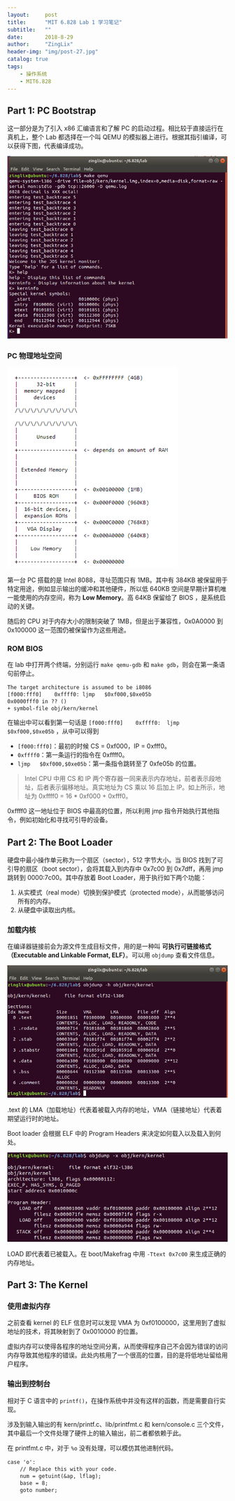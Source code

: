 ```yaml
---
layout:     post
title:      "MIT 6.828 Lab 1 学习笔记"
subtitle:   ""
date:       2018-8-29
author:     "ZingLix"
header-img: "img/post-27.jpg"
catalog: true
tags:
    - 操作系统
    - MIT6.828
---
```


## Part 1: PC Bootstrap

这一部分是为了引入 x86 汇编语言和了解 PC 的启动过程。相比较于直接运行在真机上，整个 Lab 都选择在一个叫 QEMU 的模拟器上进行。根据其指引编译，可以获得下图，代表编译成功。

![](/img/in-post/MIT-6.828/Lab-1-1.png)

### PC 物理地址空间

![](/img/in-post/MIT-6.828/Lab-1-2.png)

第一台 PC 搭载的是 Intel 8088，寻址范围只有 1MB。其中有 384KB 被保留用于特定用途，例如显示输出的缓冲和其他硬件，所以低 640KB 空间是早期计算机唯一能使用的内存空间，称为 **Low Memory**。高 64KB 保留给了 BIOS ，是系统启动的关键。

随后的 CPU 对于内存大小的限制突破了 1MB，但是出于兼容性，0x0A0000 到 0x100000 这一范围仍被保留作为这些用途。

### ROM BIOS

在 lab 中打开两个终端，分别运行 `make qemu-gdb` 和 `make gdb`，则会在第一条语句前停止。

```
The target architecture is assumed to be i8086
[f000:fff0]    0xffff0:	ljmp   $0xf000,$0xe05b
0x0000fff0 in ?? ()
+ symbol-file obj/kern/kernel
```

在输出中可以看到第一句话是 `[f000:fff0]    0xffff0:	ljmp   $0xf000,$0xe05b` ，从中可以得到

- `[f000:fff0]`：最初的时候 CS = 0xf000，IP = 0xfff0。
- `0xffff0`：第一条运行的指令在 0xffff0。
- `ljmp   $0xf000,$0xe05b`：第一条指令跳转至了 0xfe05b 的位置。

> Intel CPU 中用 CS 和 IP 两个寄存器一同来表示内存地址，前者表示段地址，后者表示偏移地址。真实地址为 CS 乘以 16 后加上 IP。如上所示，地址为 0xffff0 = 16 * 0xf000 + 0xfff0。

0xffff0 这一地址位于 BIOS 中最高的位置，所以利用 jmp 指令开始执行其他指令，例如初始化和寻找可引导的设备。

## Part 2: The Boot Loader

硬盘中最小操作单元称为一个扇区（sector），512 字节大小。当 BIOS 找到了可引导的扇区（boot sector），会将其载入到内存中 0x7c00 到 0x7dff，再用 jmp 跳转到 0000:7c00。其中存放着 Boot Loader，用于执行如下两个功能：

1. 从实模式（real mode）切换到保护模式（protected mode），从而能够访问所有的内存。
2. 从硬盘中读取出内核。

### 加载内核

在编译器链接前会为源文件生成目标文件，用的是一种叫 **可执行可链接格式（Executable and Linkable Format, ELF）**。可以用 `objdump` 查看文件信息。

![](/img/in-post/MIT-6.828/Lab-1-4.png)

.text 的 LMA（加载地址）代表着被载入内存的地址，VMA（链接地址）代表着期望运行时的地址。

Boot loader 会根据 ELF 中的 Program Headers 来决定如何载入以及载入到何处。

![](/img/in-post/MIT-6.828/Lab-1-5.png)

LOAD 即代表着已被载入。在 boot/Makefrag 中用 `-Ttext 0x7c00` 来生成正确的内存地址。

## Part 3: The Kernel

### 使用虚拟内存

之前查看 kernel 的 ELF 信息时可以发现 VMA 为 0xf0100000，这里用到了虚拟地址的技术，将其映射到了 0x0010000 的位置。

虚拟内存可以使得各程序的地址空间分离，从而使得程序自己不会因为错误的访问内存导致其他程序的错误。此处内核用了一个很高的位置，目的是将低地址留给用户程序。

### 输出到控制台

相对于 C 语言中的 `printf()`，在操作系统中并没有这样的函数，而是需要自行实现。

涉及到输入输出的有 kern/printf.c、lib/printfmt.c 和 kern/console.c 三个文件，其中最后一个文件处理了硬件上的输入输出，前二者都依赖于此。

在 printfmt.c 中，对于 `%o` 没有处理，可以模仿其他进制代码。

```
case 'o':
    // Replace this with your code.
    num = getuint(&ap, lflag);
    base = 8;
    goto number;
```